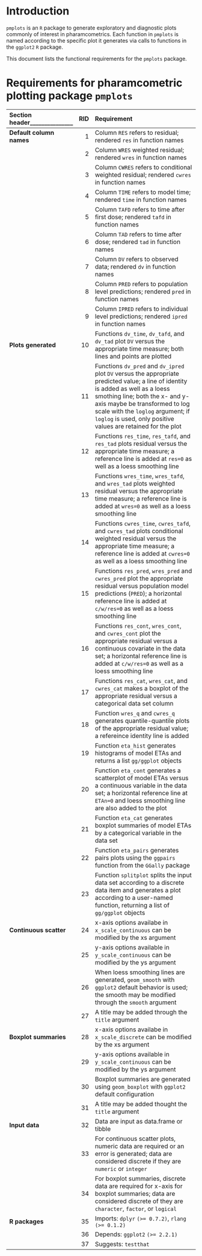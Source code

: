 
Introduction
============

`pmplots` is an `R` package to generate exploratory and diagnostic plots commonly of interest in pharamcometrics. Each function in `pmplots` is named according to the specific plot it generates via calls to functions in the `ggplot2` `R` package.

This document lists the functional requirements for the `pmplots` package.

Requirements for pharamcometric plotting package `pmplots`
==========================================================

<table>
<colgroup>
<col width="36%" />
<col width="8%" />
<col width="56%" />
</colgroup>
<thead>
<tr class="header">
<th align="left">Section header_______________</th>
<th align="right">RID</th>
<th align="left">Requirement</th>
</tr>
</thead>
<tbody>
<tr class="odd">
<td align="left"><strong>Default column names</strong></td>
<td align="right">1</td>
<td align="left">Column <code>RES</code> refers to residual; rendered <code>res</code> in function names</td>
</tr>
<tr class="even">
<td align="left"></td>
<td align="right">2</td>
<td align="left">Column <code>WRES</code> weighted residual; rendered <code>wres</code> in function names</td>
</tr>
<tr class="odd">
<td align="left"></td>
<td align="right">3</td>
<td align="left">Column <code>CWRES</code> refers to conditional weighted residual; rendered <code>cwres</code> in function names</td>
</tr>
<tr class="even">
<td align="left"></td>
<td align="right">4</td>
<td align="left">Column <code>TIME</code> refers to model time; rendered <code>time</code> in function names</td>
</tr>
<tr class="odd">
<td align="left"></td>
<td align="right">5</td>
<td align="left">Column <code>TAFD</code> refers to time after first dose; rendered <code>tafd</code> in function names</td>
</tr>
<tr class="even">
<td align="left"></td>
<td align="right">6</td>
<td align="left">Column <code>TAD</code> refers to time after dose; rendered <code>tad</code> in function names</td>
</tr>
<tr class="odd">
<td align="left"></td>
<td align="right">7</td>
<td align="left">Column <code>DV</code> refers to observed data; rendered <code>dv</code> in function names</td>
</tr>
<tr class="even">
<td align="left"></td>
<td align="right">8</td>
<td align="left">Column <code>PRED</code> refers to population level predictions; rendered <code>pred</code> in function names</td>
</tr>
<tr class="odd">
<td align="left"></td>
<td align="right">9</td>
<td align="left">Column <code>IPRED</code> refers to individual level predictions; rendered <code>ipred</code> in function names</td>
</tr>
<tr class="even">
<td align="left"><strong>Plots generated</strong></td>
<td align="right">10</td>
<td align="left">Functions <code>dv_time</code>, <code>dv_tafd</code>, and <code>dv_tad</code> plot <code>DV</code> versus the appropriate time measure; both lines and points are plotted</td>
</tr>
<tr class="odd">
<td align="left"></td>
<td align="right">11</td>
<td align="left">Functions <code>dv_pred</code> and <code>dv_ipred</code> plot <code>DV</code> versus the appropriate predicted value; a line of identity is added as well as a loess smothing line; both the x- and y-axis maybe be transformed to log scale with the <code>loglog</code> argument; if <code>loglog</code> is used, only positive values are retained for the plot</td>
</tr>
<tr class="even">
<td align="left"></td>
<td align="right">12</td>
<td align="left">Functions <code>res_time</code>, <code>res_tafd</code>, and <code>res_tad</code> plots residual versus the appropriate time measure; a reference line is added at <code>res=0</code> as well as a loess smoothing line</td>
</tr>
<tr class="odd">
<td align="left"></td>
<td align="right">13</td>
<td align="left">Functions <code>wres_time</code>, <code>wres_tafd</code>, and <code>wres_tad</code> plots weighted residual versus the appropriate time measure; a reference line is added at <code>wres=0</code> as well as a loess smoothing line</td>
</tr>
<tr class="even">
<td align="left"></td>
<td align="right">14</td>
<td align="left">Functions <code>cwres_time</code>, <code>cwres_tafd</code>, and <code>cwres_tad</code> plots conditional weighted residual versus the appropriate time measure; a reference line is added at <code>cwres=0</code> as well as a loess smoothing line</td>
</tr>
<tr class="odd">
<td align="left"></td>
<td align="right">15</td>
<td align="left">Functions <code>res_pred</code>, <code>wres_pred</code> and <code>cwres_pred</code> plot the appropriate residual versus population model predictions (<code>PRED</code>); a horizontal reference line is added at <code>c/w/res=0</code> as well as a loess smoothing line</td>
</tr>
<tr class="even">
<td align="left"></td>
<td align="right">16</td>
<td align="left">Functions <code>res_cont</code>, <code>wres_cont</code>, and <code>cwres_cont</code> plot the appropriate residual versus a continuous covariate in the data set; a horizontal reference line is added at <code>c/w/res=0</code> as well as a loess smoothing line</td>
</tr>
<tr class="odd">
<td align="left"></td>
<td align="right">17</td>
<td align="left">Functions <code>res_cat</code>, <code>wres_cat</code>, and <code>cwres_cat</code> makes a boxplot of the appropriate residual versus a categorical data set column</td>
</tr>
<tr class="even">
<td align="left"></td>
<td align="right">18</td>
<td align="left">Function <code>wres_q</code> and <code>cwres_q</code> generates quantile-quantile plots of the appropriate residual value; a refereince identity line is added</td>
</tr>
<tr class="odd">
<td align="left"></td>
<td align="right">19</td>
<td align="left">Function <code>eta_hist</code> generates histograms of model ETAs and returns a list <code>gg/ggplot</code> objects</td>
</tr>
<tr class="even">
<td align="left"></td>
<td align="right">20</td>
<td align="left">Function <code>eta_cont</code> generates a scatterplot of model ETAs versus a continuous variable in the data set; a horizontal reference line at <code>ETAn=0</code> and loess smoothing line are also added to the plot</td>
</tr>
<tr class="odd">
<td align="left"></td>
<td align="right">21</td>
<td align="left">Function <code>eta_cat</code> generates boxplot summaries of model ETAs by a categorical variable in the data set</td>
</tr>
<tr class="even">
<td align="left"></td>
<td align="right">22</td>
<td align="left">Function <code>eta_pairs</code> generates pairs plots using the <code>ggpairs</code> function from the <code>GGally</code> package</td>
</tr>
<tr class="odd">
<td align="left"></td>
<td align="right">23</td>
<td align="left">Function <code>splitplot</code> splits the input data set according to a discrete data item and generates a plot according to a user-named function, returning a list of <code>gg/ggplot</code> objects</td>
</tr>
<tr class="even">
<td align="left"><strong>Continuous scatter</strong></td>
<td align="right">24</td>
<td align="left">x-axis options availabe in <code>x_scale_continuous</code> can be modified by the xs argument</td>
</tr>
<tr class="odd">
<td align="left"></td>
<td align="right">25</td>
<td align="left">y-axis options available in <code>y_scale_continuous</code> can be modified by the ys argument</td>
</tr>
<tr class="even">
<td align="left"></td>
<td align="right">26</td>
<td align="left">When loess smoothing lines are generated, <code>geom_smooth</code> with <code>ggplot2</code> default behavior is used; the smooth may be modified through the <code>smooth</code> argument</td>
</tr>
<tr class="odd">
<td align="left"></td>
<td align="right">27</td>
<td align="left">A title may be added through the <code>title</code> argument</td>
</tr>
<tr class="even">
<td align="left"><strong>Boxplot summaries</strong></td>
<td align="right">28</td>
<td align="left">x-axis options availabe in <code>x_scale_discrete</code> can be modified by the xs argument</td>
</tr>
<tr class="odd">
<td align="left"></td>
<td align="right">29</td>
<td align="left">y-axis options available in <code>y_scale_continuous</code> can be modified by the ys argument</td>
</tr>
<tr class="even">
<td align="left"></td>
<td align="right">30</td>
<td align="left">Boxplot summaries are generated using <code>geom_boxplot</code> with <code>ggplot2</code> default configuration</td>
</tr>
<tr class="odd">
<td align="left"></td>
<td align="right">31</td>
<td align="left">A title may be added thought the <code>title</code> argument</td>
</tr>
<tr class="even">
<td align="left"><strong>Input data</strong></td>
<td align="right">32</td>
<td align="left">Data are input as data.frame or tibble</td>
</tr>
<tr class="odd">
<td align="left"></td>
<td align="right">33</td>
<td align="left">For continuous scatter plots, numeric data are required or an error is generated; data are considered discrete if they are <code>numeric</code> or <code>integer</code></td>
</tr>
<tr class="even">
<td align="left"></td>
<td align="right">34</td>
<td align="left">For boxplot summaries, discrete data are required for x-axis for boxplot summaries; data are considered discrete of they are <code>character</code>, <code>factor</code>, or <code>logical</code></td>
</tr>
<tr class="odd">
<td align="left"><strong>R packages</strong></td>
<td align="right">35</td>
<td align="left">Imports: <code>dplyr</code> <code>(&gt;= 0.7.2)</code>, <code>rlang</code> <code>(&gt;= 0.1.2)</code></td>
</tr>
<tr class="even">
<td align="left"></td>
<td align="right">36</td>
<td align="left">Depends: <code>ggplot2</code> <code>(&gt;= 2.2.1)</code></td>
</tr>
<tr class="odd">
<td align="left"></td>
<td align="right">37</td>
<td align="left">Suggests: <code>testthat</code></td>
</tr>
</tbody>
</table>
